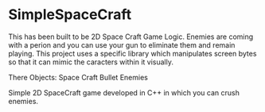 # SimpleSpaceCraft

This has been built to be 2D Space Craft Game Logic. Enemies are coming with a perion and you can use your gun to eliminate them and remain playing. This project uses a specific library which manipulates screen bytes so that it can mimic the caracters within it visually.

There Objects:
    Space Craft 
    Bullet
    Enemies
  
Simple 2D SpaceCraft game developed in C++ in which you can crush enemies.
